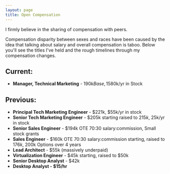 ```yaml
---
layout: page
title: Open Compensation
---
```


I firmly believe in the sharing of compensation with peers. 

Compensation disparity between sexes and races have been caused by the idea that talking about salary and overall compensation is taboo. Below you'll see the titles I've held and the rough timelines through my compensation changes.

## Current: 

- **Manager, Technical Marketing** - $190k Base, 15% Bonus, ~$80k/yr in Stock

## Previous:

- **Principal Tech Marketing Engineer** - $221k, $55k/yr in stock
- **Senior Tech Marketing Engineer** - $205k starting raised to $215k, ~$25k/yr in stock
- **Senior Sales Engineer** - $194k OTE 70:30 salary:commission, Small stock grants
- **Sales Engineer** - $160k OTE 70:30 salary:commission starting, raised to $176k, ~$200k Options over 4 years
- **Lead Architect** - $55k (massively underpaid)
- **Virtualization Engineer** - $45k starting, raised to $50k
- **Senior Desktop Analyst** - $42k
- **Desktop Analyst - $15/hr** 